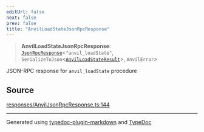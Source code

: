 ```yaml
---
editUrl: false
next: false
prev: false
title: "AnvilLoadStateJsonRpcResponse"
---
```


> **AnvilLoadStateJsonRpcResponse**: [`JsonRpcResponse`](/generated/type-aliases/jsonrpcresponse/)\<`"anvil_loadState"`, `SerializeToJson`\<[`AnvilLoadStateResult`](/generated/type-aliases/anvilloadstateresult/)\>, `AnvilError`\>

JSON-RPC response for `anvil_loadState` procedure

## Source

[responses/AnvilJsonRpcResponse.ts:144](https://github.com/evmts/tevm-monorepo/blob/main/vm/api/src/responses/AnvilJsonRpcResponse.ts#L144)

***
Generated using [typedoc-plugin-markdown](https://www.npmjs.com/package/typedoc-plugin-markdown) and [TypeDoc](https://typedoc.org/)
